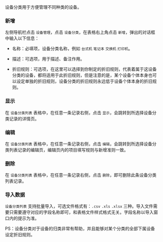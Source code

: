 设备分类用于方便管理不同种类的设备。

### 新增

左侧导航栏点击 `设备管理`，点击 `设备分类`，在表格右上角点击 `新增`，弹出的对话框中输入以下信息：

- 名称：必填项，设备分类名称，例如 `台式机` `笔记本` `交换机` `打印机`。

- 描述：可选项，用于描述、备注作用。

- 折旧规则：可选项，在这里可以选择到你制定的折旧规则，代表着属于这设备分类的设备，都将适用于此折旧规则，但是注意的是，某个设备个体本身也可以设定单独的折旧规则，设备分类的折旧规则永远低于设备个体本身的折旧规则。

### 显示

在 `设备分类列表` 表格中，在任意一条记录右侧，点击 `显示`，会跳转到所选择设备分类记录的详情页。

### 编辑

在 `设备分类列表` 表格中，在任意一条记录右侧，点击 `编辑`，会跳转到所选择设备分类列表记录的编辑页，编辑页内的项目填写规则与新增准则一致。

### 删除

在 `设备分类列表` 表格中，在任意一条记录右侧，点击 `删除`，即可删除此条设备分类列表记录。

### 导入数据

`设备分类列表` 支持批量导入，可选文件格式有：`.csv` `.xls` `.xlsx` 三种。导入文件需要只需要遵守对应的字段名称即可，和表格文件样式格式无关。字段名称以导入窗口内的提示为准。

PS：设备分类对于设备的归类非常有帮助，并且能够对某个分类的全部下属设备设定折旧规则。
